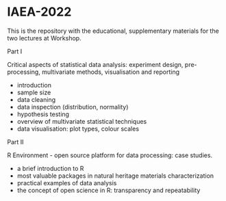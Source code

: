 # IAEA-2022

This is the repository with the educational, supplementary materials for the two lectures at Workshop.


Part I

Critical aspects of statistical data analysis: experiment design, pre-processing, multivariate methods, visualisation and reporting

- introduction
- sample size
- data cleaning
- data inspection (distribution, normality)
- hypothesis testing
- overview of multivariate statistical techniques
- data visualisation: plot types, colour scales

 

Part II

R Environment - open source platform for data processing: case studies.

- a brief introduction to R
- most valuable packages in natural heritage materials characterization
- practical examples of data analysis
- the concept of open science in R: transparency and repeatability
